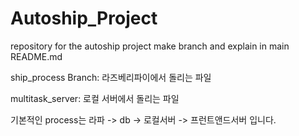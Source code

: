 # Autoship_Project
repository for the autoship project
make branch and explain in main README.md

ship_process Branch:  라즈베리파이에서 돌리는 파일

multitask_server:  로컬 서버에서 돌리는 파일

기본적인 process는 라파 -> db -> 로컬서버 -> 프런트앤드서버 입니다. 
